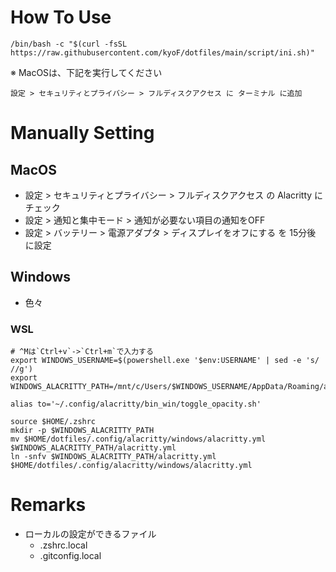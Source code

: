 # How To Use
```
/bin/bash -c "$(curl -fsSL https://raw.githubusercontent.com/kyoF/dotfiles/main/script/ini.sh)"
```

※ MacOSは、下記を実行してください
```
設定 > セキュリティとプライバシー > フルディスクアクセス に ターミナル に追加
```

# Manually Setting
## MacOS
* 設定 > セキュリティとプライバシー > フルディスクアクセス の Alacritty にチェック
* 設定 > 通知と集中モード > 通知が必要ない項目の通知をOFF
* 設定 > バッテリー > 電源アダプタ > ディスプレイをオフにする を 15分後 に設定
## Windows
* 色々
### WSL
```.zshrc.local
# ^Mは`Ctrl+v`->`Ctrl+m`で入力する
export WINDOWS_USERNAME=$(powershell.exe '$env:USERNAME' | sed -e 's/
//g')
export WINDOWS_ALACRITTY_PATH=/mnt/c/Users/$WINDOWS_USERNAME/AppData/Roaming/alacritty

alias to='~/.config/alacritty/bin_win/toggle_opacity.sh'
```
```terminal
source $HOME/.zshrc
mkdir -p $WINDOWS_ALACRITTY_PATH
mv $HOME/dotfiles/.config/alacritty/windows/alacritty.yml $WINDOWS_ALACRITTY_PATH/alacritty.yml
ln -snfv $WINDOWS_ALACRITTY_PATH/alacritty.yml $HOME/dotfiles/.config/alacritty/windows/alacritty.yml
```
 
# Remarks
* ローカルの設定ができるファイル
  * .zshrc.local
  * .gitconfig.local

